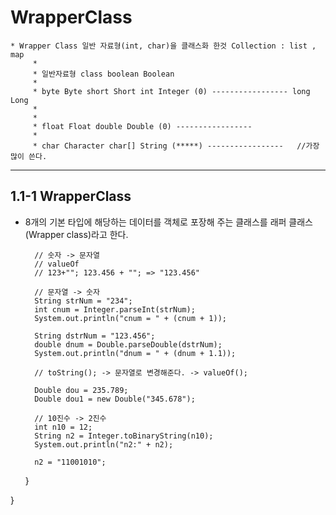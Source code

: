 WrapperClass
===================================
    * Wrapper Class 일반 자료형(int, char)을 클래스화 한것 Collection : list , map
		 * 
		 * 일반자료형 class boolean Boolean
		 * 
		 * byte Byte short Short int Integer (0) ----------------- long Long
		 * 
		 * 
		 * float Float double Double (0) -----------------
		 * 
		 * char Character char[] String (*****) -----------------   //가장 많이 쓴다.
     
----------------------------------
1.1-1 WrapperClass
----------------------------------
* 8개의 기본 타입에 해당하는 데이터를 객체로 포장해 주는 클래스를 래퍼 클래스(Wrapper class)라고 한다.
		

		// 숫자 -> 문자열
		// valueOf
		// 123+""; 123.456 + ""; => "123.456"

		// 문자열 -> 숫자
		String strNum = "234";
		int cnum = Integer.parseInt(strNum);
		System.out.println("cnum = " + (cnum + 1));

		String dstrNum = "123.456";
		double dnum = Double.parseDouble(dstrNum);
		System.out.println("dnum = " + (dnum + 1.1));

		// toString(); -> 문자열로 변경해준다. -> valueOf();

		Double dou = 235.789;
		Double dou1 = new Double("345.678");

		// 10진수 -> 2진수
		int n10 = 12;
		String n2 = Integer.toBinaryString(n10);
		System.out.println("n2:" + n2);

		n2 = "11001010";
    
	}

}
